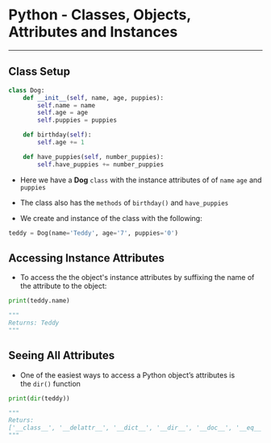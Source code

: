 # Python - Classes, Objects, Attributes and Instances
---
## Class Setup
```python
class Dog:
	def __init__(self, name, age, puppies):
		self.name = name
		self.age = age
		self.puppies = puppies

	def birthday(self):
		self.age += 1

	def have_puppies(self, number_puppies):
		self.have_puppies += number_puppies
```
- Here we have a **Dog** `class` with the instance attributes of of `name` `age` and `puppies` 
- The class also has the `methods` of `birthday()` and `have_puppies` 

- We create and instance of the class with the following:
```python
teddy = Dog(name='Teddy', age='7', puppies='0')
```

## Accessing Instance Attributes
- To access the the object's instance attributes by suffixing the name of the attribute to the object:
```python
print(teddy.name)

"""
Returns: Teddy
"""
```

## Seeing All Attributes
- One of the easiest ways to access a Python object’s attributes is the `dir()` function
```python
print(dir(teddy))

"""
Returs:
['__class__', '__delattr__', '__dict__', '__dir__', '__doc__', '__eq__', '__format__', '__ge__', '__getattribute__', '__gt__', '__hash__', '__init__', '__init_subclass__', '__le__', '__lt__', '__module__', '__ne__', '__new__', '__reduce__', '__reduce_ex__', '__repr__', '__setattr__', '__sizeof__', '__str__', '__subclasshook__', '__weakref__', 'age', 'birthday', 'have_puppies', 'name', 'puppies']
"""
```
